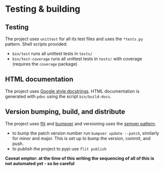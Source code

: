 # Testing & building

## Testing

The project uses `unittest` for all its test files and uses the `*tests.py`
pattern. Shell scripts provided:

* `bin/test` runs all unittest tests in `tests/`
* `bin/test-coverage` runs all unittest tests in `tests/` with coverage 
  (requires the `coverage` package)

## HTML documentation

The project uses 
[Google style docstrings](https://google.github.io/styleguide/pyguide.html#38-comments-and-docstrings). 
HTML documentation is generated with `pdoc` using the script `bin/build-docs`.

## Version bumping, build, and distribute

The project uses [flit](https://github.com/pypa/flit) and [bumpver](https://pypi.org/project/bumpver/)
and versioning uses the [semver pattern](https://semver.org/).

* to bump the patch version number run `bumpver update --patch`, similarly for minor and major. 
  This is set up to bump the version, commit, and push.
* to publish the project to pypi use `flit publish`

**Caveat emptor: at the time of this writing the sequencing of all of this is not automated yet - so be careful**
